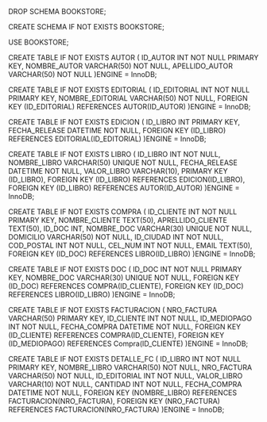 DROP SCHEMA BOOKSTORE;

CREATE SCHEMA IF NOT EXISTS BOOKSTORE;

USE BOOKSTORE;

CREATE TABLE IF NOT EXISTS AUTOR (
	ID_AUTOR INT NOT NULL PRIMARY KEY,
	NOMBRE_AUTOR VARCHAR(50) NOT NULL,
	APELLIDO_AUTOR VARCHAR(50) NOT NULL
)ENGINE = InnoDB;

CREATE TABLE IF NOT EXISTS EDITORIAL (
	ID_EDITORIAL INT NOT NULL PRIMARY KEY,
	NOMBRE_EDITORIAL VARCHAR(50) NOT NULL,
	FOREIGN KEY (ID_EDITORIAL) REFERENCES AUTOR(ID_AUTOR)
)ENGINE = InnoDB;

CREATE TABLE IF NOT EXISTS EDICION (
	ID_LIBRO INT PRIMARY KEY,
	FECHA_RELEASE DATETIME NOT NULL,
    FOREIGN KEY (ID_LIBRO) REFERENCES EDITORIAL(ID_EDITORIAL)
)ENGINE = InnoDB;

CREATE TABLE IF NOT EXISTS LIBRO (
	ID_LIBRO INT NOT NULL,
	NOMBRE_LIBRO VARCHAR(50) UNIQUE NOT NULL,
	FECHA_RELEASE DATETIME NOT NULL,
	VALOR_LIBRO VARCHAR(10),
	PRIMARY KEY (ID_LIBRO),
    FOREIGN KEY (ID_LIBRO) REFERENCES EDICION(ID_LIBRO),
	FOREIGN KEY (ID_LIBRO) REFERENCES AUTOR(ID_AUTOR)
)ENGINE = InnoDB;

CREATE TABLE IF NOT EXISTS COMPRA (
	ID_CLIENTE INT NOT NULL PRIMARY KEY,
	NOMBRE_CLIENTE TEXT(50),
	APRELLIDO_CLIENTE TEXT(50),
	ID_DOC INT,
	NOMBRE_DOC VARCHAR(30) UNIQUE NOT NULL,
	DOMICILIO VARCHAR(50) NOT NULL,
	ID_CIUDAD INT NOT NULL,
	COD_POSTAL INT NOT NULL,
	CEL_NUM INT NOT NULL,
	EMAIL TEXT(50),
	FOREIGN KEY (ID_DOC) REFERENCES LIBRO(ID_LIBRO)
)ENGINE = InnoDB;

CREATE TABLE IF NOT EXISTS DOC (
	ID_DOC INT NOT NULL PRIMARY KEY,
	NOMBRE_DOC VARCHAR(30) UNIQUE NOT NULL,
	FOREIGN KEY (ID_DOC) REFERENCES COMPRA(ID_CLIENTE),
    FOREIGN KEY (ID_DOC) REFERENCES LIBRO(ID_LIBRO)
)ENGINE = InnoDB;

CREATE TABLE IF NOT EXISTS FACTURACION (
	NRO_FACTURA VARCHAR(50) PRIMARY KEY,
	ID_CLIENTE INT NOT NULL,
	ID_MEDIOPAGO INT NOT NULL,
	FECHA_COMPRA DATETIME NOT NULL,
	FOREIGN KEY (ID_CLIENTE) REFERENCES COMPRA(ID_CLIENTE),
	FOREIGN KEY (ID_MEDIOPAGO) REFERENCES Compra(ID_CLIENTE)
)ENGINE = InnoDB;

CREATE TABLE IF NOT EXISTS DETALLE_FC (
	ID_LIBRO INT NOT NULL PRIMARY KEY,
	NOMBRE_LIBRO VARCHAR(50) NOT NULL,
	NRO_FACTURA VARCHAR(50) NOT NULL,
	ID_EDITORIAL INT NOT NULL,
	VALOR_LIBRO VARCHAR(10) NOT NULL,
	CANTIDAD INT NOT NULL,
	FECHA_COMPRA DATETIME NOT NULL,
FOREIGN KEY (NOMBRE_LIBRO) REFERENCES FACTURACION(NRO_FACTURA),
FOREIGN KEY (NRO_FACTURA) REFERENCES FACTURACION(NRO_FACTURA)
)ENGINE = InnoDB;
